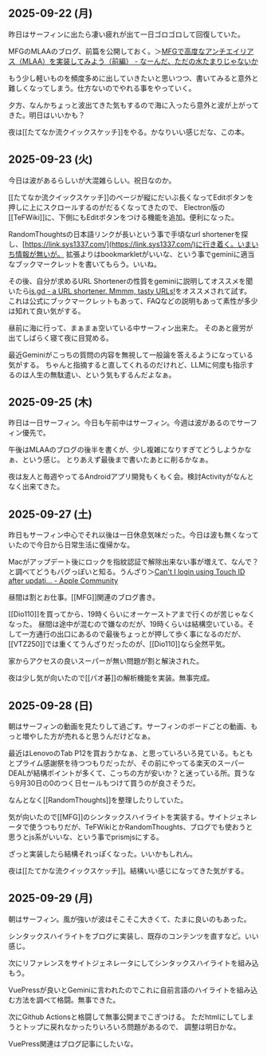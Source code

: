 ## 2025-09-22 (月)

昨日はサーフィンに出たら凄い疲れが出て一日ゴロゴロして回復していた。

MFGのMLAAのブログ、前篇を公開しておく。＞[MFGで高度なアンチエイリアス（MLAA）を実装してみよう（前編） - なーんだ、ただの水たまりじゃないか](https://karino2.github.io/2025/09/22/MLAA_on_MFG_part1.html)

もう少し軽いものを頻度多めに出していきたいと思いつつ、書いてみると意外と難しくなってしまう。仕方ないのでやれる事をやっていく。

夕方、なんかちょっと波出てきた気もするので海に入ったら意外と波が上がってきた。明日はいいかも？

夜は[[たてなか流クイックスケッチ]]をやる。かなりいい感じだな、この本。

## 2025-09-23 (火)

今日は波があるらしいが大混雑らしい。祝日なのか。

[[たてなか流クイックスケッチ]]のページが縦にだいぶ長くなってEditボタンを押しに上にスクロールするのがだるくなってきたので、
Electron版の[[TeFWiki]]に、下側にもEditボタンをつける機能を追加。便利になった。

RandomThoughtsの日本語リンクが長いという事で手頃なurl shortenerを探し、[https://link.sys1337.com/](https://link.sys1337.com/)に行き着く。いまいち情報が無いが。
拡張よりはbookmarkletがいいな、という事でgeminiに適当なブックマークレットを書いてもらう。いいね。

その後、自分が求めるURL Shortenerの性質をgeminiに説明してオススメを聞いたら[is.gd - a URL shortener. Mmmm, tasty URLs!](https://is.gd/)をオススメされて試す。
これは公式にブックマークレットもあって、FAQなどの説明もあって素性が多少は知れて良い気がする。

昼前に海に行って、まぁまぁ空いている中サーフィン出来た。
そのあと疲労が出てしばらく寝て夜に目覚める。

最近Geminiがこっちの質問の内容を無視して一般論を答えるようになっている気がする。
ちゃんと指摘すると直してくれるのだけれど、LLMに何度も指示するのは人生の無駄遣い、という気もするんだよなぁ。

## 2025-09-25 (木)

昨日は一日サーフィン。今日も午前中はサーフィン。今週は波があるのでサーフィン優先で。

午後はMLAAのブログの後半を書くが、少し複雑になりすぎてどうしようかなぁ、という感じ。
とりあえず最後まで書いたあとに削るかなぁ。

夜は友人と毎週やってるAndroidアプリ開発もくもく会。検討Activityがなんとなく出来てきた。

## 2025-09-27 (土)

昨日もサーフィン中心でそれ以後は一日休息気味だった。今日は波も無くなっていたので今日から日常生活に復帰かな。

Macがアップデート後にロックを指紋認証で解除出来ない事が増えて、なんで？と調べてどうもバグっぽいと知る。うんざり＞[Can't I login using Touch ID after updati… - Apple Community](https://discussions.apple.com/thread/256145140?sortBy=rank)

昼間は割とお仕事。[[MFG]]関連のブログ書き。

[[Dio110]]を買ってから、19時くらいにオーケーストアまで行くのが苦じゃなくなった。
昼間は途中が混むので嫌なのだが、19時くらいは結構空いている。そして一方通行の出口にあるので最後ちょっとが押して歩く事になるのだが、[[VTZ250]]では重くてうんざりだったのが、[[Dio110]]なら全然平気。

家からアクセスの良いスーパーが無い問題が割と解決された。

夜は少し気が向いたので[[パオ碁]]の解析機能を実装。無事完成。

## 2025-09-28 (日)

朝はサーフィンの動画を見たりして過ごす。サーフィンのボードごとの動画、もっと増やした方が売れると思うんだけどなぁ。

最近はLenovoのTab P12を買おうかなぁ、と思っていろいろ見ている。もともとプライム感謝祭を待つつもりだったが、その前にやってる楽天のスーパーDEALが結構ポイントが多くて、こっちの方が安いか？と迷っている所。買うなら9月30日の0のつく日セールもつけて買うのが良さそうだ。

なんとなく[[RandomThoughts]]を整理したりしていた。

気が向いたので[[MFG]]のシンタックスハイライトを実装する。サイトジェネレータで使うつもりだが、TeFWikiとかRandomThoughts、ブログでも使おうと思うとjs系がいいな、という事でprismjsにする。

ざっと実装したら結構それっぽくなった。いいかもしれん。

夜は[[たてかな流クイックスケッチ]]。結構いい感じになってきた気がする。

## 2025-09-29 (月)

朝はサーフィン。風が強いが波はそこそこ大きくて、たまに良いのもあった。

シンタックスハイライトをブログに実装し、既存のコンテンツを直すなど。いい感じ。

次にリファレンスをサイトジェネレータにしてシンタックスハイライトを組み込もう。

VuePressが良いとGeminiに言われたのでこれに自前言語のハイライトを組み込む方法を調べて格闘。無事できた。

次にGithub Actionsと格闘して無事公開までこぎつける。
ただhtmlにしてしまうとトップに戻れなかったりいろいろ問題があるので、
調整は明日かな。

VuePress関連はブログ記事にしたいな。